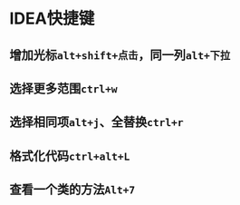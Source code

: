 # IDEA快捷键

## 增加光标`alt+shift+点击`，同一列`alt+下拉`

## 选择更多范围`ctrl+w`

## 选择相同项`alt+j`、全替换`ctrl+r`

## 格式化代码`ctrl+alt+L`

## 查看一个类的方法`Alt+7`

